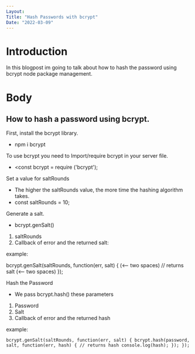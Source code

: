 ```yaml
---
Layout:
Title: "Hash Passwords with bcrypt"
Date: "2022-03-09"
---
```


# Introduction

In this blogpost im going to talk about how to hash the password using bcrypt node package management.

# Body

## How to hash a password using bcrypt.

First, install the bcrypt library.

- npm i bcrypt

To use bcrypt you need to Import/require bcrypt in your server file.

- <const bcrypt = require ('bcrypt');

Set a value for saltRounds

- The higher the saltRounds value, the more time the hashing algorithm takes.
- const saltRounds = 10;

 Generate a salt.
 - bcrypt.genSalt()

1. saltRounds
1. Callback of error and the returned salt:

example:

bcrypt.genSalt(saltRounds, function(err, salt) { (<-- two spaces)
  // returns salt (<-- two spaces)
});

Hash the Password

- We pass bcrypt.hash() these parameters

1. Password
2. Salt
3. Callback of error and the returned hash

example:

`bcrypt.genSalt(saltRounds, function(err, salt) {
  bcrypt.hash(password, salt, function(err, hash) {
  // returns hash
  console.log(hash);
  });
});
`
